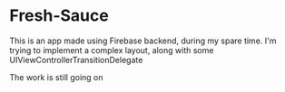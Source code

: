 # Fresh-Sauce

This is an app made using Firebase backend, during my spare time.
I'm trying to implement a complex layout, along with some UIViewControllerTransitionDelegate

The work is still going on
